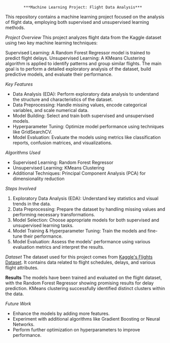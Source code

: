             ***Machine Learning Project: Flight Data Analysis***

This repository contains a machine learning project focused on the analysis of flight data, employing both supervised and unsupervised learning methods.

*Project Overview*
This project analyzes flight data from the Kaggle dataset using two key machine learning techniques:

Supervised Learning: A Random Forest Regressor model is trained to predict flight delays.
Unsupervised Learning: A KMeans Clustering algorithm is applied to identify patterns and group similar flights.
The main goal is to perform a detailed exploratory analysis of the dataset, build predictive models, and evaluate their performance.

*Key Features*
* Data Analysis (EDA): Perform exploratory data analysis to understand the structure and characteristics of the dataset.
* Data Preprocessing: Handle missing values, encode categorical variables, and scale numerical data.
* Model Building: Select and train both supervised and unsupervised models.
* Hyperparameter Tuning: Optimize model performance using techniques like GridSearchCV.
* Model Evaluation: Evaluate the models using metrics like classification reports, confusion matrices, and visualizations.

*Algorithms Used*
* Supervised Learning: Random Forest Regressor
* Unsupervised Learning: KMeans Clustering
* Additional Techniques: Principal Component Analysis (PCA) for dimensionality reduction

*Steps Involved*
1. Exploratory Data Analysis (EDA): Understand key statistics and visual trends in the data.
2. Data Preprocessing: Prepare the dataset by handling missing values and performing necessary transformations.
3. Model Selection: Choose appropriate models for both supervised and unsupervised learning tasks.
4. Model Training & Hyperparameter Tuning: Train the models and fine-tune their performance.
5. Model Evaluation: Assess the models' performance using various evaluation metrics and interpret the results.

*Dataset*
The dataset used for this project comes from [Kaggle's Flights Dataset](https://www.kaggle.com/datasets/mahoora00135/flights). It contains data related to flight schedules, delays, and various flight attributes.

**Results**
The models have been trained and evaluated on the flight dataset, with the Random Forest Regressor showing promising results for delay prediction. KMeans clustering successfully identified distinct clusters within the data.

*Future Work*
* Enhance the models by adding more features.
* Experiment with additional algorithms like Gradient Boosting or Neural Networks.
* Perform further optimization on hyperparameters to improve performance.
